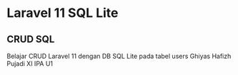 # Laravel 11 SQL Lite
## CRUD SQL
Belajar CRUD Laravel 11 dengan DB SQL Lite pada tabel users
Ghiyas Hafizh Pujadi XI IPA U1